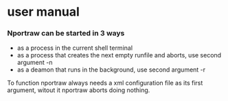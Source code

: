 # user manual
### Nportraw can be started in 3 ways
* as a process in the current shell terminal
* as a process that creates the next empty runfile and aborts, use second argument -n
* as a deamon that runs in the background, use second argument -r

To function nportraw always needs a xml configuration file as its first argument, witout it nportraw aborts doing nothing.

